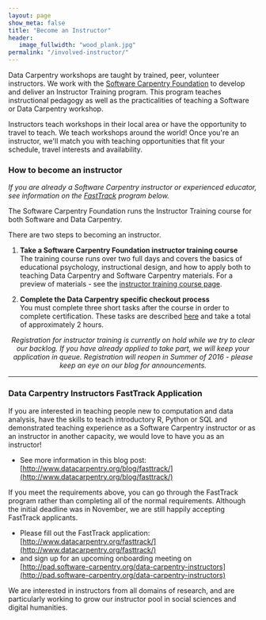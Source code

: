 ```yaml
---
layout: page
show_meta: false
title: "Become an Instructor"
header:
   image_fullwidth: "wood_plank.jpg"
permalink: "/involved-instructor/"
---
```


Data Carpentry workshops are taught by trained, peer, volunteer instructors. We
work with the [Software Carpentry Foundation](http://software-carpentry.org) to develop and deliver an Instructor Training program. This program teaches instructional pedagogy as
well as the practicalities of teaching a Software or Data Carpentry workshop.

Instructors teach workshops in their local area or have the opportunity to travel to
teach. We teach workshops around the world! Once you're an instructor, we'll match you with teaching opportunities that fit your
schedule, travel interests and availability.

### How to become an instructor

_If you are already a Software Carpentry instructor or experienced educator, see information on the [FastTrack](#data-carpentry-fasttrack-instructors-application) program below._

The Software Carpentry Foundation runs the Instructor Training course for both Software and Data Carpentry.

There are two steps to becoming an instructor.  

1. **Take a Software Carpentry Foundation instructor training course**   
The training course runs over two full days and covers the basics of educational psychology, instructional design, and how to apply both to teaching Data Carpentry and Software Carpentry materials. For a preview of materials - see the [instructor training course page](https://swcarpentry.github.io/instructor-training/).

2. **Complete the Data Carpentry specific checkout process**  
You must complete three short tasks after the course in order to complete certification. These tasks are described [here](https://swcarpentry.github.io/instructor-training/checkout/#rubric) and take a total of approximately 2 hours.

<p align="center">
<em>
Registration for instructor training is currently on hold while we try to clear our backlog. If you have already applied to take part, we will keep your application in queue. Registration will reopen in Summer of 2016 - please keep an eye on our blog for announcements.
</em></p>

<!--
If you are going through instructor training and need more information, please see [information]() in the [For Instructors]() section.
-->

---

### Data Carpentry Instructors FastTrack Application

If you are interested in teaching people new to computation and data analysis,
have the skills to teach
introductory R, Python or SQL and demonstrated teaching experience as a Software
Carpentry instructor or as an instructor in another capacity, we would love to have you as an instructor!

- See more information in this blog post: [http://www.datacarpentry.org/blog/fasttrack/](http://www.datacarpentry.org/blog/fasttrack/) 

If you meet the requirements above, you can go through the FastTrack program rather than completing all of the normal requirements. Although the initial deadline was in November, we are still happily accepting FastTrack applicants. 

- Please fill out the FastTrack application:  
 [http://www.datacarpentry.org/fasttrack/](http://www.datacarpentry.org/fasttrack/)  
- and sign up for an upcoming onboarding meeting on [http://pad.software-carpentry.org/data-carpentry-instructors](http://pad.software-carpentry.org/data-carpentry-instructors)  

We are interested in instructors from all domains of research, and are particularly
working to grow our instructor pool in social sciences and digital humanities.
